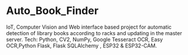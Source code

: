 # Auto_Book_Finder
IoT, Computer Vision and Web interface based project for automatic detection of library books according to racks and updating in the master server. Tech: Python, CV2, NumPy, Google Tesseract OCR, Easy OCR,Python Flask, Flask SQLAlchemy , ESP32 &amp; ESP32-CAM. 
